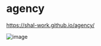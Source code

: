 # agency
https://shal-work.github.io/agency/

![image](https://user-images.githubusercontent.com/74607803/181818246-adb7bead-542a-4b5a-b2ea-31db1f3564be.png)
